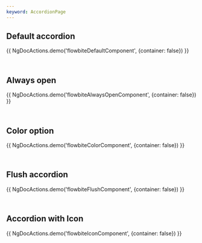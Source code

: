 ```yaml
---
keyword: AccordionPage
---
```


## Default accordion

{{ NgDocActions.demo('flowbiteDefaultComponent', {container: false}) }}

```angular-html file="./_default.component.html" group="default" name="html"

```

```angular-ts file="./_default.component.ts" group="default" name="typescript"

```

## Always open

{{ NgDocActions.demo('flowbiteAlwaysOpenComponent', {container: false}) }}

```angular-html file="./_always-open.component.html" group="always-open" name="html"

```

```angular-ts file="./_always-open.component.ts" group="always-open" name="typescript"

```

## Color option

{{ NgDocActions.demo('flowbiteColorComponent', {container: false}) }}

```angular-html file="./_color.component.html" group="color" name="html"

```

```angular-ts file="./_color.component.ts" group="color" name="typescript"

```

## Flush accordion

{{ NgDocActions.demo('flowbiteFlushComponent', {container: false}) }}

```angular-html file="./_flush.component.html" group="flush" name="html"

```

```angular-ts file="./_flush.component.ts" group="flush" name="typescript"

```

## Accordion with Icon

{{ NgDocActions.demo('flowbiteIconComponent', {container: false}) }}

```angular-html file="./_icon.component.html" group="icon" name="html"

```

```angular-ts file="./_icon.component.ts" group="icon" name="typescript"

```
